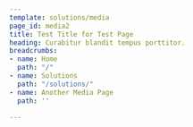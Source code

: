 ```yaml
---
template: solutions/media
page_id: media2
title: Test Title for Test Page
heading: Curabitur blandit tempus porttitor.
breadcrumbs:
- name: Home
  path: "/"
- name: Solutions
  path: "/solutions/"
- name: Another Media Page
  path: ''

---
```

